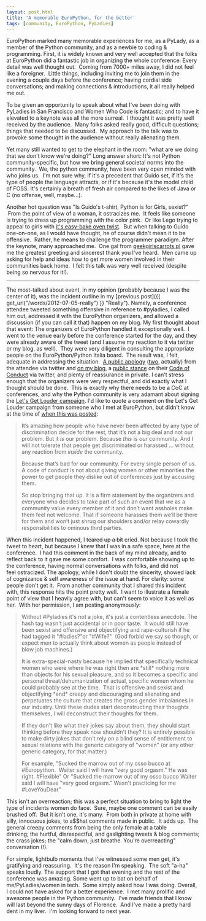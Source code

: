 ```yaml
---
layout: post.html
title: 'A memorable EuroPython, for the better'
tags: [community, EuroPython, PyLadies]
---
```


EuroPython marked many memorable experiences for me, as a PyLady, as a member of the Python community, and as a newbie to coding & programming. First, it is widely known and very well accepted that the folks at EuroPython did a fantastic job in organizing the whole conference. Every detail was well thought out.  Coming from 7000+ miles away, I did not feel like a foreigner.  Little things, including inviting me to join them in the evening a couple days before the conference; having cordial side conversations; and making connections & introductions, it all really helped me out. 

To be given an opportunity to speak about what I've been doing with PyLadies in San Francisco and Women Who Code is fantastic; and to have it elevated to a keynote was all the more surreal.  I thought it was pretty well received by the audience.  Many folks asked really good, difficult questions; things that needed to be discussed.  My approach to the talk was to provoke some thought in the audience without really alienating them.  

Yet many still wanted to get to the elephant in the room: "what are we doing that we don't know we're doing?" Long answer short: It's not Python community-specific, but how we bring general societal norms into the community.  We, the python community, have been very open minded with who joins us.  I'm not sure why, if it's a precedent that Guido set, if it's the type of people the language attracts, or if it's because it's the model child of FOSS. It's certainly a breath of fresh air compared to the likes of Java or C (no offense, well, maybe...). 

Another hot question was "Is Guido's t-shirt, Python is for Girls, sexist?"  From the point of view of a woman, it ostracizes me.  It feels like someone is trying to dress up programming with the color pink.  Or like Lego trying to appeal to girls with [it's easy-bake oven twist][easy].  But when talking to Guido one-on-one, as I would have thought, he of course didn't mean it to be offensive.  Rather, he means to challenge the programmer paradigm. After the keynote, many approached me.  One gal from [geekgirlscarrots.pl][girl] gave me the greatest greeting and sincerest thank you I've heard.  Men came up asking for help and ideas how to get more women involved in their communities back home.  I felt this talk was very well received (despite being so nervous for it!).

-----

The most-talked about event, in my opinion (probably because I was the center of it), was the incident outline in my [previous post]({{ get_url("/words/2012-07-05-really") }} "Really"). Namely, a conference attendee tweeted something offensive in reference
to \#pyladies, I called him out, addressed it with the EuroPython organizers, and allowed a discussion (if you can call it that) happen on my blog. My first thought about that event: The organizers of EuroPython handled it exceptionally well.  I went to the venue early before the conference started for the day, and they were already aware of the tweet (and I assume my reaction to it via twitter or my blog, as well).  They were very diligent in consulting the appropriate people on the EuroPython/Python Italia board.  The result was, I felt, adequate in addressing the situation.  [A public apology][first] ([two][second], actually) from the attendee via twitter and [on my blog][comment], a [public stance][public] on their [Code of Conduct][CoC] via twitter, and plenty of reassurance in private. I can't stress enough that the organizers were very respectful, and did exactly what I thought should be done.  This is exactly why there needs to be a CoC at conferences, and why the Python community is very adamant about signing the [Let's Get Louder campaign][campaign]. I'd like to quote a comment on the Let's Get Louder campaign from someone who I met at EuroPython, but didn't know at the time of [when this was posted][when]:

> It’s amazing how people who have never been affected by any type of discrimination decide for the rest, that it’s not a big deal and not our problem. But it *is* our problem. Because *this* is *our* community. And I will not tolerate that people get discriminated or harassed ... without any reaction from *inside* the community. 
>
> Because that’s bad for our community. For every single person of us. A code of conduct is not about giving women or other minorities the power to get people they dislike out of conferences just by accusing them. 
>
> So stop bringing that up. It is a firm statement by the organizers and everyone who decides to take part of such an event that *we* as a community value every member of it and don’t want assholes make them feel not welcome. That if someone harasses them we’ll be there for them and won’t just shrug our shoulders and/or relay cowardly responsibilities to ominous third parties.

When this incident happened, I ~~teared up a bit~~ cried. Not because I took the tweet to heart, but because I knew that I was in a safe space, here at the conference.  I had this comment in the back of my mind already, and to reflect back to it gave me some comfort.  I was comfortable showing up to the conference, having normal conversations with folks, and did not feel ostracized. The apology, while I don't doubt the sincerity, showed lack of cognizance & self awareness of the issue at hand. For clarity: some people don't get it.  From another community that I shared this incident with, this response hits the point pretty well.  I want to illustrate a female point of view that I heavily agree with, but can't seem to voice it as well as her.  With her permission, I am posting anonymously:

> Without \#Pyladies it's not a joke, it's just a contentless anecdote. The hash tag wasn't just accidental or in poor taste.  It would still have been sexist and offensive and objectifying and rape-culturish if he had tagged it "\#ladies?"or "\#Wife?"  (God forbid we say so though, or expect men to actually think about women as people instead of blow job machines.)  
>
> It is extra-special-nasty because he implied that specifically technical women who were where he was right then are \*still\* nothing more than objects for his sexual pleasure, and so it becomes a specific and personal threat/dehumanization of actual, specific women whom he could probably see at the time.  That is offensive and sexist and objectifying \*and\* creepy and discouraging and alienating and perpetuates the culture that creates the gross gender imbalances in our industry. Until these dudes start deconstructing their thoughts themselves, I will deconstruct their thoughts for them.  
>
> If they don't like what their jokes say about them, they should start thinking before they speak now shouldn't they? It is entirely possible to make dirty jokes that don't rely on a blind sense of entitlement to sexual relations with the generic category of "women" (or any other generic category, for that matter.)  
>
> For example, "Sucked the marrow out of my osso bucco at \#Europython.  Waiter said I will have "very good orgasm." He was right. \#Flexible" Or "Sucked the marrow out of my osso bucco Waiter said I will have "very good orgasm." Wasn't practicing for me \#LoveYouDear"

This isn't an overreaction; this was a perfect situation to bring to light the type of incidents women do face.  Sure, maybe one comment can be easily brushed off.  But it isn't one, it's many.  From both in private at home with silly, innocuous jokes, to a$$hat comments made in public.  It adds up.  The general creepy comments from being the only female at a table drinking; the hurtful, disrespectful, and gaslighting tweets & blog comments; the crass jokes; the "calm down, just breathe. You're overreacting" conversation (!). 

For simple, lightbulb moments that I've witnessed some men get, it's gratifying and reassuring.  It's the reason I'm speaking.  The soft "a-ha" speaks loudly. The support that I got that evening and the rest of the conference was amazing. Some went up to bat on behalf of me/PyLadies/women in tech.  Some simply asked how I was doing. Overall, I could not have asked for a better experience.  I met many prolific and awesome people in the Python community.  I've made friends that I know will last beyond the sunny days of Florence.  And I've made a pretty hard dent in my liver.  I'm looking forward to next year.

[easy]: http://shop.lego.com/en-US/Stephanie-s-Outdoor-Bakery-3930 "Lego Backery"
[girl]: http://geekgirlscarrots.pl "Geek Girl Carrots"
[first]: https://twitter.com/pwang/status/221172889813131264 "Apology 1"
[second]: https://twitter.com/pwang/status/221196983031963654 "Apology 2"
[comment]: http://www.roguelynn.com/2012/07/05/really/comment-page-1/#comment-5125 "Apology Comment"
[public]: https://twitter.com/europython/status/221201258424442881 "EuroPython Stance"
[CoC]: https://ep2012.europython.eu/code-of-conduct "EuroPython CoC"
[campaign]: http://letsgetlouder.com/ "Lets Get Louder"
[when]: http://www.reddit.com/r/Python/comments/vroj4/python_programmers_sign_pledge_to_only/c579eeb "Hynek's Comment"
